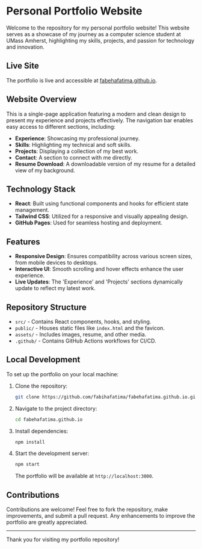 # Personal Portfolio Website

Welcome to the repository for my personal portfolio website! This website serves as a showcase of my journey as a computer science student at UMass Amherst, highlighting my skills, projects, and passion for technology and innovation.

## Live Site
The portfolio is live and accessible at [fabehafatima.github.io](https://fabehafatima.github.io).

## Website Overview
This is a single-page application featuring a modern and clean design to present my experience and projects effectively. The navigation bar enables easy access to different sections, including:
- **Experience**: Showcasing my professional journey.
- **Skills**: Highlighting my technical and soft skills.
- **Projects**: Displaying a collection of my best work.
- **Contact**: A section to connect with me directly.
- **Resume Download**: A downloadable version of my resume for a detailed view of my background.

## Technology Stack
- **React**: Built using functional components and hooks for efficient state management.
- **Tailwind CSS**: Utilized for a responsive and visually appealing design.
- **GitHub Pages**: Used for seamless hosting and deployment.

## Features
- **Responsive Design**: Ensures compatibility across various screen sizes, from mobile devices to desktops.
- **Interactive UI**: Smooth scrolling and hover effects enhance the user experience.
- **Live Updates**: The 'Experience' and 'Projects' sections dynamically update to reflect my latest work.

## Repository Structure
- `src/` - Contains React components, hooks, and styling.
- `public/` - Houses static files like `index.html` and the favicon.
- `assets/` - Includes images, resume, and other media.
- `.github/` - Contains GitHub Actions workflows for CI/CD.

## Local Development
To set up the portfolio on your local machine:

1. Clone the repository:
   ```bash
   git clone https://github.com/fabihafatima/fabehafatima.github.io.git
   ```
2. Navigate to the project directory:
   ```bash
   cd fabehafatima.github.io
   ```
3. Install dependencies:
   ```bash
   npm install
   ```
4. Start the development server:
   ```bash
   npm start
   ```
   The portfolio will be available at `http://localhost:3000`.

## Contributions
Contributions are welcome! Feel free to fork the repository, make improvements, and submit a pull request. Any enhancements to improve the portfolio are greatly appreciated.

---
Thank you for visiting my portfolio repository!

